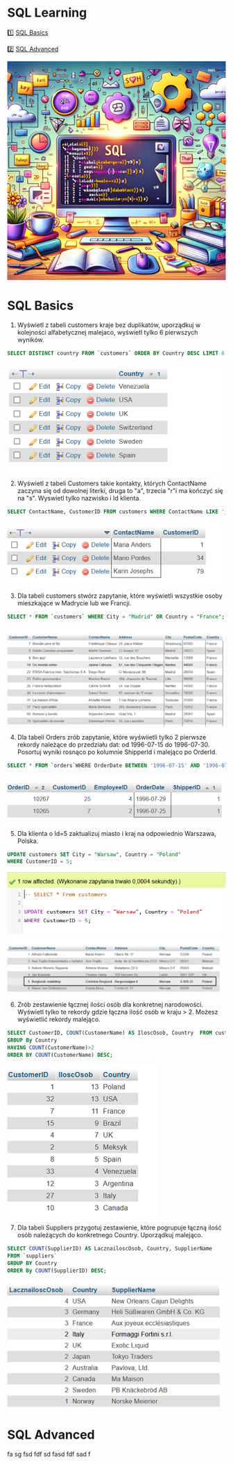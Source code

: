 # SQL Learning

1️⃣ [SQL Basics](#sql-basics)

2️⃣ [SQL Advanced](#sql-advanced)


![SQL Page Image](images/sql/sql.webp)

# SQL Basics

1. Wyświetl z tabeli customers kraje bez duplikatów, uporządkuj w kolejności alfabetycznej malejaco, wyświetl tylko 6 pierwszych wyników. 

```sql
SELECT DISTINCT country FROM `customers` ORDER BY Country DESC LIMIT 6; 
```
![SQL Page Image](images/sql/sql1.png)

2. Wyświetl z tabeli Customers takie kontakty, których ContactName zaczyna się od dowolnej literki, druga to "a", trzecia "r"i ma kończyć się na "s". Wyswietl tylko nazwisko i Id klienta. 

```sql
SELECT ContactName, CustomerID FROM customers WHERE ContactName LIKE '_ar%s'; 
```
![SQL Page Image](images/sql/sql2.png)

 3. Dla tabeli customers stwórz zapytanie, które wyświetli wszystkie osoby mieszkające w Madrycie lub we Francji. 

```sql
SELECT * FROM `customers` WHERE City = "Madrid" OR Country = "France"; 
```
![SQL Page Image](images/sql/sql3.png)

4. Dla tabeli Orders zrób zapytanie, które wyświietli tylko 2 pierwsze rekordy należące do przedziału dat: 
od 1996-07-15 do 1996-07-30. Posortuj wyniki rosnąco po kolumnie ShipperId i malejąco po OrderId. 

```sql
SELECT * FROM `orders`WHERE OrderDate BETWEEN '1996-07-15' AND '1996-07-30' ORDER BY ShipperID ASC, OrderID DESC LIMIT 2; 
```
![SQL Page Image](images/sql/sql4.png)

5. Dla klienta o Id=5 zaktualizuj miasto i kraj na odpowiednio Warszawa, Polska. 

```sql
UPDATE customers SET City = "Warsaw", Country = "Poland"
WHERE CustomerID = 5;
```
![SQL Page Image](images/sql/sql5a.png)
![SQL Page Image](images/sql/sql5b.png)

6.  Zrób zestawienie łącznej ilości osób dla konkretnej narodowości. Wyświetl tylko te rekordy gdzie łączna ilość osób w kraju > 2. Możesz wyświetlić rekordy malejąco. 

```sql
SELECT CustomerID, COUNT(CustomerName) AS IloscOsob, Country  FROM customers
GROUP By Country
HAVING COUNT(CustomerName)>2
ORDER BY COUNT(CustomerName) DESC;
```
![SQL Page Image](images/sql/sql6.png)


7. Dla tabeli Suppliers przygotuj zestawienie, które pogrupuje łączną ilość osób należących do konkretnego Country. Uporządkuj malejąco. 

```sql
SELECT COUNT(SupplierID) AS LacznailoscOsob, Country, SupplierName
FROM `suppliers`
GROUP BY Country
ORDER By COUNT(SupplierID) DESC;
```
![SQL Page Image](images/sql/sql7.png)
 

# SQL Advanced


fa sg
fsd
fdf 
sd
fasd
fdf
sad
f